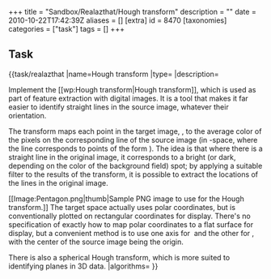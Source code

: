 +++
title = "Sandbox/Realazthat/Hough transform"
description = ""
date = 2010-10-22T17:42:39Z
aliases = []
[extra]
id = 8470
[taxonomies]
categories = ["task"]
tags = []
+++

## Task

{{task/realazthat
|name=Hough transform
|type=
|description=

Implement the [[wp:Hough transform|Hough transform]], which is used as part of feature extraction with digital images. It is a tool that makes it far easier to identify straight lines in the source image, whatever their orientation.

The transform maps each point in the target image, <math>(\rho,\theta)</math>, to the average color of the pixels on the corresponding line of the source image (in <math>(x,y)</math>-space, where the line corresponds to points of the form <math>x\cos\theta + y\sin\theta = \rho</math>). The idea is that where there is a straight line in the original image, it corresponds to a bright (or dark, depending on the color of the background field) spot; by applying a suitable filter to the results of the transform, it is possible to extract the locations of the lines in the original image.

[[Image:Pentagon.png|thumb|Sample PNG image to use for the Hough transform.]]
The target space actually uses polar coordinates, but is conventionally plotted on rectangular coordinates for display. There's no specification of exactly how to map polar coordinates to a flat surface for display, but a convenient method is to use one axis for <math>\theta</math> and the other for <math>\rho</math>, with the center of the source image being the origin.

There is also a spherical Hough transform, which is more suited to identifying planes in 3D data.
|algorithms=
}}

